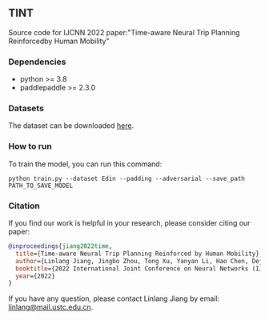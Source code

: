 ## TINT
Source code for IJCNN 2022 paper:"Time-aware Neural Trip Planning Reinforcedby Human Mobility"

### Dependencies

- python >= 3.8
- paddlepaddle >= 2.3.0

### Datasets
The dataset can be downloaded [here](https://sites.google.com/site/limkwanhui/datacode?authuser=0).

### How to run
To train the model, you can run this command:
```
python train.py --dataset Edin --padding --adversarial --save_path PATH_TO_SAVE_MODEL
```
### Citation
If you find our work is helpful in your research, please consider citing our paper:
```bibtex
@inproceedings{jiang2022time,
  title={Time-aware Neural Trip Planning Reinforced by Human Mobility},
  author={Linlang Jiang, Jingbo Zhou, Tong Xu, Yanyan Li, Hao Chen, Dejing Dou},
  booktitle={2022 International Joint Conference on Neural Networks (IJCNN)},
  year={2022}
}
```
If you have any question, please contact Linlang Jiang by email: linlang@mail.ustc.edu.cn.